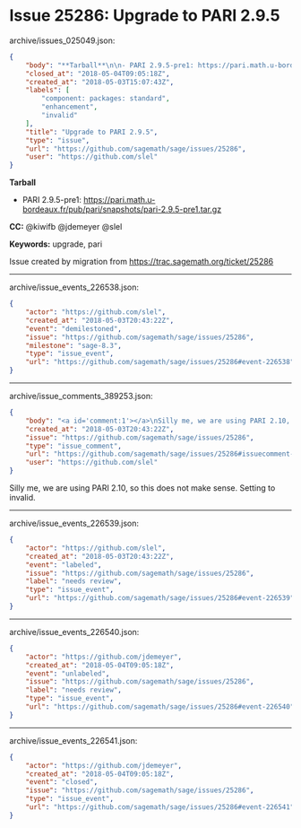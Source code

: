 # Issue 25286: Upgrade to PARI 2.9.5

archive/issues_025049.json:
```json
{
    "body": "**Tarball**\n\n- PARI 2.9.5-pre1: https://pari.math.u-bordeaux.fr/pub/pari/snapshots/pari-2.9.5-pre1.tar.gz\n\n**CC:**  @kiwifb @jdemeyer @slel\n\n**Keywords:** upgrade, pari\n\nIssue created by migration from https://trac.sagemath.org/ticket/25286\n\n",
    "closed_at": "2018-05-04T09:05:18Z",
    "created_at": "2018-05-03T15:07:43Z",
    "labels": [
        "component: packages: standard",
        "enhancement",
        "invalid"
    ],
    "title": "Upgrade to PARI 2.9.5",
    "type": "issue",
    "url": "https://github.com/sagemath/sage/issues/25286",
    "user": "https://github.com/slel"
}
```
**Tarball**

- PARI 2.9.5-pre1: https://pari.math.u-bordeaux.fr/pub/pari/snapshots/pari-2.9.5-pre1.tar.gz

**CC:**  @kiwifb @jdemeyer @slel

**Keywords:** upgrade, pari

Issue created by migration from https://trac.sagemath.org/ticket/25286





---

archive/issue_events_226538.json:
```json
{
    "actor": "https://github.com/slel",
    "created_at": "2018-05-03T20:43:22Z",
    "event": "demilestoned",
    "issue": "https://github.com/sagemath/sage/issues/25286",
    "milestone": "sage-8.3",
    "type": "issue_event",
    "url": "https://github.com/sagemath/sage/issues/25286#event-226538"
}
```



---

archive/issue_comments_389253.json:
```json
{
    "body": "<a id='comment:1'></a>\nSilly me, we are using PARI 2.10, so this does not make sense.\nSetting to invalid.",
    "created_at": "2018-05-03T20:43:22Z",
    "issue": "https://github.com/sagemath/sage/issues/25286",
    "type": "issue_comment",
    "url": "https://github.com/sagemath/sage/issues/25286#issuecomment-389253",
    "user": "https://github.com/slel"
}
```

<a id='comment:1'></a>
Silly me, we are using PARI 2.10, so this does not make sense.
Setting to invalid.



---

archive/issue_events_226539.json:
```json
{
    "actor": "https://github.com/slel",
    "created_at": "2018-05-03T20:43:22Z",
    "event": "labeled",
    "issue": "https://github.com/sagemath/sage/issues/25286",
    "label": "needs review",
    "type": "issue_event",
    "url": "https://github.com/sagemath/sage/issues/25286#event-226539"
}
```



---

archive/issue_events_226540.json:
```json
{
    "actor": "https://github.com/jdemeyer",
    "created_at": "2018-05-04T09:05:18Z",
    "event": "unlabeled",
    "issue": "https://github.com/sagemath/sage/issues/25286",
    "label": "needs review",
    "type": "issue_event",
    "url": "https://github.com/sagemath/sage/issues/25286#event-226540"
}
```



---

archive/issue_events_226541.json:
```json
{
    "actor": "https://github.com/jdemeyer",
    "created_at": "2018-05-04T09:05:18Z",
    "event": "closed",
    "issue": "https://github.com/sagemath/sage/issues/25286",
    "type": "issue_event",
    "url": "https://github.com/sagemath/sage/issues/25286#event-226541"
}
```
